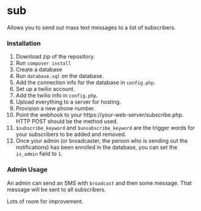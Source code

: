 sub
===
Allows you to send out mass text messages to a list of subscribers.

### Installation

1) Download zip of the repository.
2) Run `composer install`
3) Create a database
4) Run `database.sql` on the database.
5) Add the connection info for the database in `config.php`.
6) Set up a twilio account.
7) Add the twilio info in `config.php`.
8) Upload everything to a server for hosting.
9) Provision a new phone number.
10) Point the webhook to your https://your-web-server/subscribe.php.  HTTP POST should be the method used.
11) `$subscribe_keyword` and `$unsubscribe_keyword` are the trigger words for your subscribers to be added and removed.
12) Once your admin (or broadcaster, the person who is sending out the notifications) has been enrolled in the database, you can set the `is_admin` field to `1`.

### Admin Usage
An admin can send an SMS with `broadcast` and then some message.  That message will be sent to all subscribers.

Lots of room for improvement.
